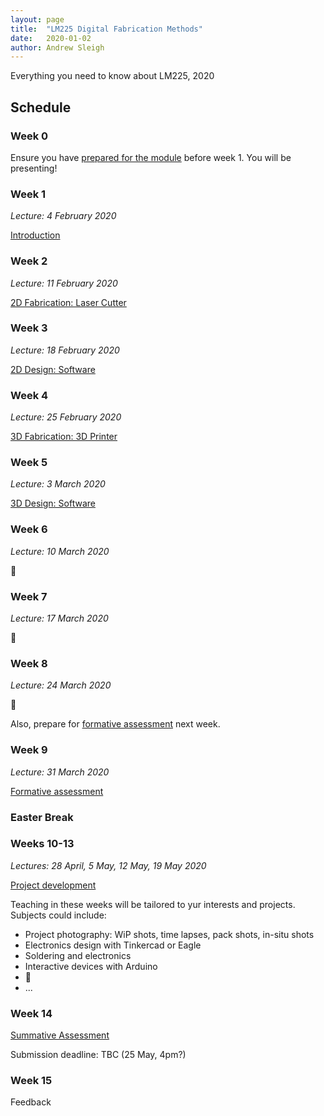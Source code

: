 ```yaml
---
layout: page
title:  "LM225 Digital Fabrication Methods"
date:   2020-01-02
author: Andrew Sleigh
---
```


Everything you need to know about LM225, 2020

<!--more-->

## Schedule

### Week 0

Ensure you have [prepared for the module](prep) before week 1. You will be presenting!


### Week 1

_Lecture: 4 February 2020_

[Introduction](intro)


### Week 2

_Lecture: 11 February 2020_

[2D Fabrication: Laser Cutter](2d-laser.md)


### Week 3

_Lecture: 18 February 2020_

[2D Design: Software](2d-software.md)

### Week 4

_Lecture: 25 February 2020_

[3D Fabrication: 3D Printer](3d-machines.md)

### Week 5

_Lecture: 3 March 2020_

[3D Design: Software](3d-software.md)

### Week 6

_Lecture: 10 March 2020_

:construction:

### Week 7

_Lecture: 17 March 2020_

:construction:

### Week 8

_Lecture: 24 March 2020_

:construction:

Also, prepare for [formative assessment](formative-assessment) next week.


### Week 9

_Lecture: 31 March 2020_

[Formative assessment](formative-assessment)

### Easter Break

### Weeks 10-13

_Lectures: 28 April, 5 May, 12 May, 19 May 2020_

[Project development](project.md)

Teaching in these weeks will be tailored to yur interests and projects. Subjects could include:

* Project photography: WiP shots, time lapses, pack shots, in-situ shots
* Electronics design with Tinkercad or Eagle
* Soldering and electronics
* Interactive devices with Arduino
* :construction:
* ...



<!--

### Week 10

Lecture: 28 April 2020

[Project development](project.md)

Tailored session and project help

### Week 11

Lecture: 5 May 2020

[Project development](project.md)

Tailored session and project help

### Week 12

Lecture: 12 May 2020

[Project development](project.md)

Tailored session and project help


### Week 13

Lecture: 19 May 2020

[Project development](project.md)

Tailored session and project help

-->

### Week 14

[Summative Assessment](assessment.md)

Submission deadline: TBC (25 May, 4pm?)

### Week 15

Feedback
